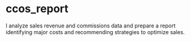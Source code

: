 # ccos_report
I analyze sales revenue and commissions data and prepare a report identifying major costs and recommending strategies to optimize sales.

